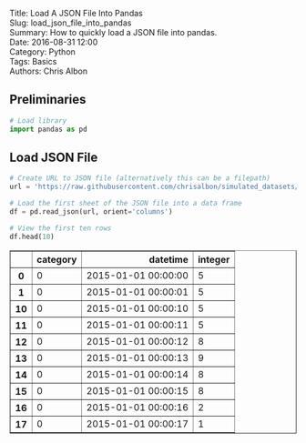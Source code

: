 Title: Load A JSON File Into Pandas  
Slug: load_json_file_into_pandas  
Summary: How to quickly load a JSON file into pandas.   
Date: 2016-08-31 12:00  
Category: Python  
Tags: Basics  
Authors: Chris Albon 

## Preliminaries


```python
# Load library
import pandas as pd
```

## Load JSON File


```python
# Create URL to JSON file (alternatively this can be a filepath)
url = 'https://raw.githubusercontent.com/chrisalbon/simulated_datasets/master/data.json'

# Load the first sheet of the JSON file into a data frame
df = pd.read_json(url, orient='columns')

# View the first ten rows
df.head(10)
```




<div>
<style>
    .dataframe thead tr:only-child th {
        text-align: right;
    }

    .dataframe thead th {
        text-align: left;
    }

    .dataframe tbody tr th {
        vertical-align: top;
    }
</style>
<table border="1" class="dataframe">
  <thead>
    <tr style="text-align: right;">
      <th></th>
      <th>category</th>
      <th>datetime</th>
      <th>integer</th>
    </tr>
  </thead>
  <tbody>
    <tr>
      <th>0</th>
      <td>0</td>
      <td>2015-01-01 00:00:00</td>
      <td>5</td>
    </tr>
    <tr>
      <th>1</th>
      <td>0</td>
      <td>2015-01-01 00:00:01</td>
      <td>5</td>
    </tr>
    <tr>
      <th>10</th>
      <td>0</td>
      <td>2015-01-01 00:00:10</td>
      <td>5</td>
    </tr>
    <tr>
      <th>11</th>
      <td>0</td>
      <td>2015-01-01 00:00:11</td>
      <td>5</td>
    </tr>
    <tr>
      <th>12</th>
      <td>0</td>
      <td>2015-01-01 00:00:12</td>
      <td>8</td>
    </tr>
    <tr>
      <th>13</th>
      <td>0</td>
      <td>2015-01-01 00:00:13</td>
      <td>9</td>
    </tr>
    <tr>
      <th>14</th>
      <td>0</td>
      <td>2015-01-01 00:00:14</td>
      <td>8</td>
    </tr>
    <tr>
      <th>15</th>
      <td>0</td>
      <td>2015-01-01 00:00:15</td>
      <td>8</td>
    </tr>
    <tr>
      <th>16</th>
      <td>0</td>
      <td>2015-01-01 00:00:16</td>
      <td>2</td>
    </tr>
    <tr>
      <th>17</th>
      <td>0</td>
      <td>2015-01-01 00:00:17</td>
      <td>1</td>
    </tr>
  </tbody>
</table>
</div>


